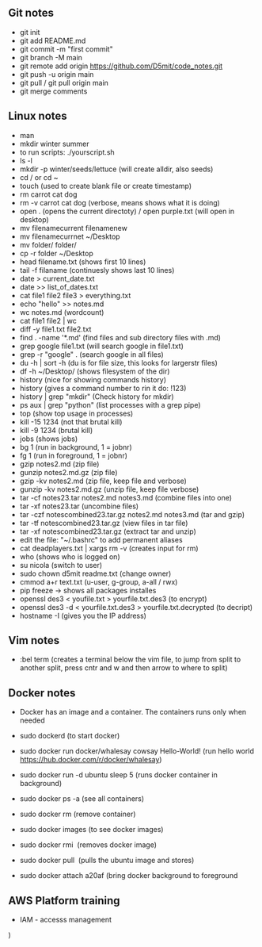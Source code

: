 ## Git notes 
- git init
- git add README.md
- git commit -m "first commit"
- git branch -M main
- git remote add origin https://github.com/D5mit/code_notes.git
- git push -u origin main
- git pull / git pull origin main
- git merge comments 

## Linux notes
- man
- mkdir winter summer
- to run scripts: ./yourscript.sh
- ls -l
- mkdir -p winter/seeds/lettuce (will create alldir, also seeds)
- cd / or cd ~
- touch (used to create blank file or create timestamp)
- rm carrot cat dog
- rm -v carrot cat dog (verbose, means shows what it is doing)
- open . (opens the current directoty) / open purple.txt (will open in desktop)
- mv filenamecurrent filenamenew
- mv filenamecurrnet ~/Desktop
- mv folder/ folder/
- cp -r folder ~/Desktop
- head filename.txt (shows first 10 lines)
- tail -f filaname (continuesly shows last 10 lines)
- date > current_date.txt 
- date >> list_of_dates.txt
- cat file1 file2 file3 > everything.txt
- echo "hello" >> notes.md
- wc notes.md (wordcount)
- cat file1 file2 | wc
- diff -y file1.txt file2.txt
- find . -name '*.md' (find files and sub directory files with .md) 
- grep google file1.txt (will search google in file1.txt)
- grep -r "google" . (search google in all files)
- du -h | sort -h (du is for file size, this looks for largerstr files)
- df -h ~/Desktop/ (shows filesystem of the dir)
- history (nice for showing commands history)
- history (gives a command number to rin it do: !123)
- history | grep "mkdir" (Check history for mkdir)
- ps aux | grep "python" (list processes with a grep pipe)
- top (show top usage in processes)
- kill -15 1234 (not that brutal kill)
- kill -9 1234 (brutal kill)
- jobs (shows jobs)
- bg 1 (run in background, 1 = jobnr)
- fg 1 (run in foreground, 1 = jobnr)
- gzip notes2.md (zip file)
- gunzip notes2.md.gz (zip file)
- gzip -kv notes2.md (zip file, keep file and verbose)
- gunzip -kv notes2.md.gz (unzip file, keep file verbose)
- tar -cf notes23.tar  notes2.md notes3.md (combine files into one)
- tar -xf notes23.tar (uncombine files)
- tar -czf notescombined23.tar.gz notes2.md notes3.md (tar and gzip)
- tar -tf notescombined23.tar.gz (view files in tar file)
- tar -xf notescombined23.tar.gz (extract tar and unzip)
- edit the file: "~/.bashrc" to add permanent aliases
- cat deadplayers.txt | xargs rm -v (creates input for rm)
- who (shows who is logged on)
- su nicola (switch to user)
- sudo chown d5mit readme.txt (change owner)
- cmmod a+r text.txt (u-user, g-group, a-all / rwx)
- pip freeze -> shows all packages installes
- openssl des3 < youfile.txt > yourfile.txt.des3 (to encrypt)
- openssl des3 -d < yourfile.txt.des3 > yourfile.txt.decrypted (to decript)
- hostname -I (gives you the IP address)

## Vim notes
- :bel term  (creates a terminal below the vim file, to jump from split to another split, press cntr and w and then arrow to where to split)

## Docker notes
- Docker has an image and a container.  The containers runs only when needed
- sudo dockerd (to start docker)
- sudo docker run docker/whalesay cowsay Hello-World! (run hello world https://hub.docker.com/r/docker/whalesay)
- sudo docker run -d ubuntu sleep 5 (runs docker container in background)
- sudo docker ps -a (see all containers)
- sudo docker rm <container name>  (remove container)
- sudo docker images (to see docker images)
- sudo docker rmi <image name> (removes docker image)
- sudo docker pull <image> (pulls the ubuntu image and stores)

- sudo docker attach a20af (bring docker background to foreground


## AWS Platform training
- IAM - accesss management 






































)
